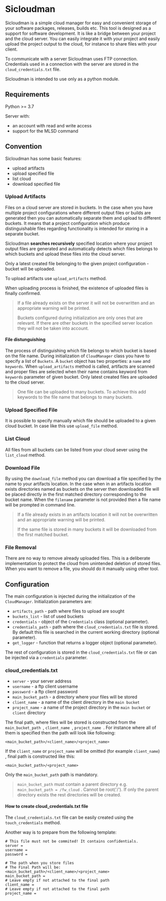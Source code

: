 # Sicloudman

Sicloudman is a simple cloud manager for easy and convenient storage of your software packages, releases, builds etc. This tool is designed as a support for software development. It is like a bridge between your project and the cloud server. You can easily integrate it with your project and easily upload the project output to the cloud, for instance to share files with your client.

To communicate with a server Sicloudman uses FTP connection. Credentials used in a connection with the server are stored in the `cloud_credentials.txt` file.

Sicloudman is intended to use only as a python module.


## Requirements

Python >= 3.7

Server with:

- an account with read and write access
- support for the MLSD command

## Convention

Sicloudman has some basic features:

- upload artifacts
- upload specified file
- list cloud
- download specified file

### Upload Artifacts

Files on a cloud server are stored in buckets. In the case when you have multiple project configurations where different output files or builds are generated then you can automatically separate them and upload to different buckets. It means that a project configuration which produce distinguishable files regarding functionality is intended for storing in a separate bucket.

Sicloudman **searches recursively** specified location where your project output files are generated and automatically detects which files belongs to which buckets and upload these files into the cloud server.

Only a latest created file belonging to the given project configuration - bucket will be uploaded.

To upload artifacts use `upload_artifacts` method.

When uploading process is finished, the existence of uploaded files is finally confirmed.

> If a file already exists on the server it will not be overwritten and an appropriate warning will be printed.
>
> Buckets configured during initialization are only ones that are relevant. If there are other buckets in the specified server location they will not be taken into account.

#### File distunguishing

The process of distinguishing which file belongs to which bucket is based on the file name. During initialization of `CloudManager` class you have to specify a list of `Buckets`. A `bucket` object has two properties: a `name` and `keywords`. When `upload_artifacts` method is called, artifacts are scanned and proper files are selected when their name contains keyword from `keywords` parameter of given bucket. Only latest created files are uploaded to the cloud server.

> One file can be uploaded to many buckets. To achieve this add keywords to the file name that belongs to many buckets.

### Upload Specified File

It is possible to specify manually which file should be uploaded to a given cloud bucket. In case like this use `upload_file` method.

### List Cloud

All files from all buckets can be listed from your cloud sever using the `list_cloud` method.

### Download File

By using the `download_file` method you can download a file specified by the name to your artifacts location. In the case when in an artifacts location exists directories named as buckets on the server then downloaded file will be placed directly in the first matched directory corresponding to the bucket name. When the `filename` parameter is not provided then a file name will be prompted in command line.

> If a file already exists in an artifacts location it will not be overwritten and an appropriate warning will be printed.
>
> If the same file is stored in many buckets it will be downloaded from the first matched bucket.

### File Removal

There are no way to remove already uploaded files. This is a deliberate implementation to protect the cloud from unintended deletion of stored files. When you want to remove a file, you should do it manually using other tool.

## Configuration

The main configuration is injected during the initialization of the `CloudManager`. Initialization parameters are:

- `artifacts_path` - path where files to upload are sought
- `buckets_list` - list of used buckets
- `credentials` - object of the `Credentials` class (optional parameter).
- `credentials_path` - path where the `cloud_credentials.txt` file is stored. By default this file is searched in the current working directory (optional parameter).
- `get_logger` - function that returns a logger object (optional parameter).

The rest of configuration is stored in the `cloud_credentials.txt` file or can be injected via a `credentials` parameter.

### cloud_credentials.txt

- `server` - your server address 
- `username` - a ftp client username
- `password` - a ftp client password
- `main_bucket_path` - a directory where your files will be stored
- `client_name` - a name of the client directory in the `main bucket`
- `project_name` - a name of the project directory in the `main bucket` or `client` directory

The final path, where files will be stored is constructed from the `main_bucket_path `, `client_name `, `project_name `. For instance where all of them is specified then the path will look like following:

```
<main_bucket_path>/<client_name>/<project_name>
```

If the `client_name` or `project_name` will be omitted (for example `client_name`) , final path is constructed like this:

```
<main_bucket_path>/<project_name>
```

Only the `main_bucket_path` path is mandatory.

> `main_bucket_path`  must contain a parent directory e.g. `main_bucket_path = /fw_cloud` . Cannot be root('/'). If only the parent directory exists the rest directories will be created.

#### How to create cloud_credentials.txt file

The `cloud_credentials.txt` file can be easily created using the `touch_credentials` method.

Another way is to prepare from the following template:

```
# This file must not be commited! It contains confidentials.
server = 
username = 
password = 

# The path when you store files
# The Final Path will be: <main_bucket_path>/<client_name>/<project_name>
main_bucket_path = 
# Leave empty if not attached to the final path
client_name = 
# Leave empty if not attached to the final path
project_name = 
```

